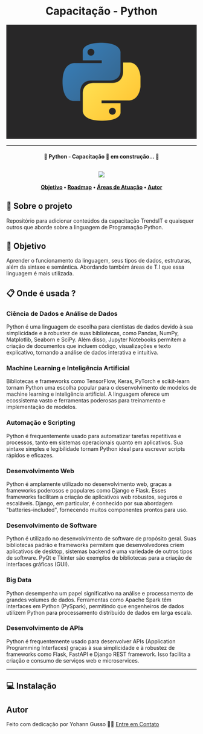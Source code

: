 <h1 align="center">Capacitação - Python </h1>
<img alt="Python" title="#Python" src="./assets/readme/python-alt.png" />
<hr>
<h4 align="center"> 
	🚧 Python - Capacitação 🚀 em construção... 🚧
<p align="center">
	<br>
  <img src="https://img.shields.io/static/v1?label=Linguagem&message=Python&color=3776AB&style=for-the-badge&logo=python"

</h4>

<p align="center">
 <a href="#-objetivo">Objetivo</a> •
 <a href="https://roadmap.sh/python">Roadmap</a> •
 <a href="#-onde-é-usada-">Áreas de Atuação</a> • 
 <a href="#Autor">Autor</a> 
</p>

## 🚀 Sobre o projeto
Repositório para adicionar conteúdos da capacitação TrendsIT e quaisquer outros que aborde sobre a linguagem de Programação Python.

## 📔 Objetivo
Aprender o funcionamento da linguagem, seus tipos de dados, estruturas, além da sintaxe e semântica. Abordando também áreas de T.I que essa linguagem é mais utilizada.

## 📋 Onde é usada ?

### Ciência de Dados e Análise de Dados
Python é uma linguagem de escolha para cientistas de dados devido à sua simplicidade e à robustez de suas bibliotecas, como Pandas, NumPy, Matplotlib, Seaborn e SciPy. Além disso, Jupyter Notebooks permitem a criação de documentos que incluem código, visualizações e texto explicativo, tornando a análise de dados interativa e intuitiva.

### Machine Learning e Inteligência Artificial
Bibliotecas e frameworks como TensorFlow, Keras, PyTorch e scikit-learn tornam Python uma escolha popular para o desenvolvimento de modelos de machine learning e inteligência artificial. A linguagem oferece um ecossistema vasto e ferramentas poderosas para treinamento e implementação de modelos.

### Automação e Scripting
Python é frequentemente usado para automatizar tarefas repetitivas e processos, tanto em sistemas operacionais quanto em aplicativos. Sua sintaxe simples e legibilidade tornam Python ideal para escrever scripts rápidos e eficazes.

### Desenvolvimento Web
Python é amplamente utilizado no desenvolvimento web, graças a frameworks poderosos e populares como Django e Flask. Esses frameworks facilitam a criação de aplicativos web robustos, seguros e escaláveis. Django, em particular, é conhecido por sua abordagem "batteries-included", fornecendo muitos componentes prontos para uso.

### Desenvolvimento de Software
Python é utilizado no desenvolvimento de software de propósito geral. Suas bibliotecas padrão e frameworks permitem que desenvolvedores criem aplicativos de desktop, sistemas backend e uma variedade de outros tipos de software. PyQt e Tkinter são exemplos de bibliotecas para a criação de interfaces gráficas (GUI).

### Big Data
Python desempenha um papel significativo na análise e processamento de grandes volumes de dados. Ferramentas como Apache Spark têm interfaces em Python (PySpark), permitindo que engenheiros de dados utilizem Python para processamento distribuído de dados em larga escala.

### Desenvolvimento de APIs
Python é frequentemente usado para desenvolver APIs (Application Programming Interfaces) graças à sua simplicidade e à robustez de frameworks como Flask, FastAPI e Django REST framework. Isso facilita a criação e consumo de serviços web e microservices.

<hr>

## 💻 Instalação

## Autor
Feito com dedicação por Yohann Gusso 👋🏽 [Entre em Contato](https://www.linkedin.com/in/yohanngusso/)


